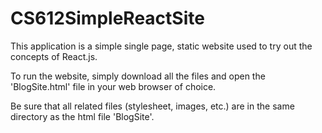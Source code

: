 # CS612SimpleReactSite

This application is a simple single page, static website used to try out the concepts of React.js.

To run the website, simply download all the files and open the 'BlogSite.html' file in your web browser of choice.

Be sure that all related files (stylesheet, images, etc.) are in the same directory as the html file 'BlogSite'.
